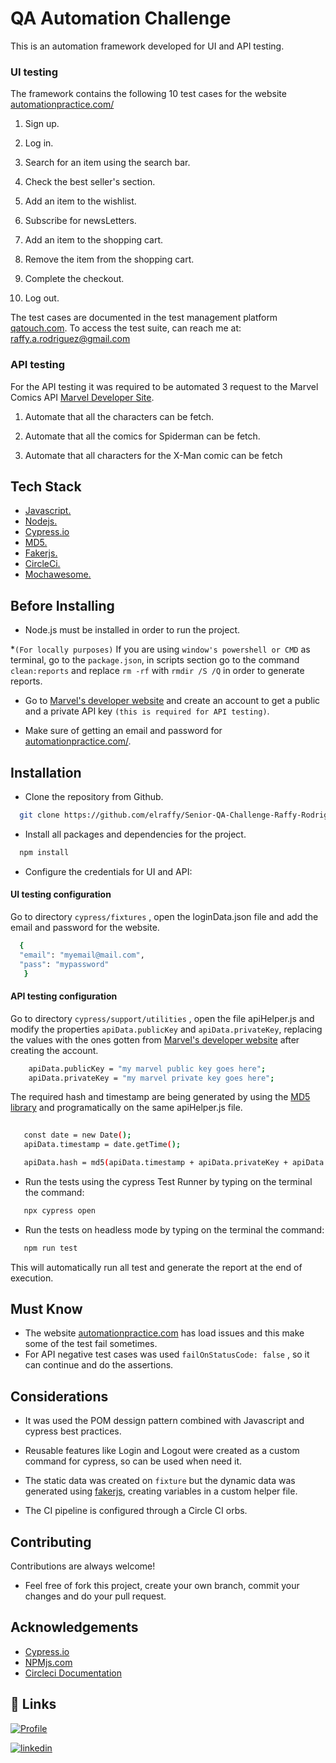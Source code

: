 
# QA Automation Challenge

This is an automation framework developed for UI and API testing.


### UI testing

The framework contains the following 10 test cases for the website [automationpractice.com/](http://automationpractice.com/index.php) 

1. Sign up.

2. Log in.

3. Search for an item using the search bar.

4. Check the best seller's section.

5. Add an item to the wishlist.

6. Subscribe for newsLetters.

7. Add an item to the shopping cart.

8. Remove the item from the shopping cart.

9. Complete the checkout.

10. Log out.
        


The test cases are documented in the test management platform [qatouch.com](https://www.qatouch.com/). To access the test suite, can reach me at:
raffy.a.rodriguez@gmail.com

### API testing 

For the API testing it was required to be automated 3 request to the Marvel Comics API [Marvel Developer Site](https://developer.marvel.com).


1. Automate that all the characters can be fetch.

2. Automate that all the comics for Spiderman can be fetch.

3. Automate that all characters for the X-Man comic can be fetch



## Tech Stack

* [Javascript.](https://developer.mozilla.org/en-US/docs/Learn/Getting_started_with_the_web/JavaScript_basics)
* [Nodejs.](https://nodejs.org/en/about/)
* [Cypress.io](https://docs.cypress.io/guides/overview/why-cypress)
* [MD5.](https://www.npmjs.com/package/md5)
* [Fakerjs.](http://marak.github.io/faker.js/)
* [CircleCi.](https://circleci.com/developer/orbs/orb/cypress-io/cypress#quick-start)
* [Mochawesome.](https://www.npmjs.com/package/mochawesome)


## Before Installing

* Node.js must be installed in order to run the project.

*`(For locally purposes)`  If you are using `window's powershell or CMD` as terminal, go to the  `package.json`, in scripts section go to the command `clean:reports` and replace `rm -rf` with `rmdir /S /Q` in order to generate reports.

* Go to [Marvel's developer website](https://developer.marvel.com) and create an account to get a public and a private API key `(this is required for API testing)`.

* Make sure of getting an email and password for [automationpractice.com/](http://automationpractice.com/index.php).



## Installation

* Clone the repository from Github.

```bash
  git clone https://github.com/elraffy/Senior-QA-Challenge-Raffy-Rodriguez.git  
```

* Install all packages and dependencies for the project.

```bash
  npm install  
```


* Configure the credentials for UI and API:


#### UI testing configuration  
Go to directory `cypress/fixtures` , open the loginData.json file and add the email and password for the website.


```bash
  {
  "email": "myemail@mail.com",
  "pass": "mypassword"
   }
```

#### API testing configuration 


Go to directory `cypress/support/utilities` , open the file apiHelper.js and modify the properties `apiData.publicKey` and `apiData.privateKey`, 
replacing the values with the ones gotten from [Marvel's developer website](https://developer.marvel.com) after creating the account. 


```bash
    apiData.publicKey = "my marvel public key goes here";
    apiData.privateKey = "my marvel private key goes here";
``` 


The required hash and timestamp are being generated by using the [MD5 library](https://www.npmjs.com/package/md5) and programatically on the same apiHelper.js file.


```bash
   
   const date = new Date();
   apiData.timestamp = date.getTime();   

   apiData.hash = md5(apiData.timestamp + apiData.privateKey + apiData.publicKey);
```

* Run the tests using the cypress Test Runner by typing on the terminal the command:


```bash   
   npx cypress open
```


* Run the tests on headless mode by typing on the terminal the command:


```bash   
   npm run test
```

This will automatically run all test and generate the report at the end of execution.


## Must Know

* The website [automationpractice.com](http://automationpractice.com/index.php) has load issues and this make some of the test fail sometimes.
* For API negative test cases was used `failOnStatusCode: false` , so it can continue and do the assertions.


## Considerations

* It was used the POM dessign pattern combined with Javascript and cypress best practices.

* Reusable features like Login and Logout were created as a custom command for cypress, so can be used when need it.

* The static data was created on `fixture` but the dynamic data was generated using [fakerjs](https://www.npmjs.com/package/faker), creating variables in a custom helper file.

* The CI pipeline is configured through a Circle CI orbs.
## Contributing

Contributions are always welcome!

* Feel free of fork this project, create your own branch, commit your changes and do your pull request.


## Acknowledgements

 - [Cypress.io](https://docs.cypress.io/guides/overview/why-cypress)
 - [NPMjs.com](https://www.npmjs.com/)
 - [Circleci Documentation](https://circleci.com/developer/orbs/orb/cypress-io/cypress#usage-start-server)


## 🔗 Links
[![Profile](https://img.shields.io/badge/my_portfolio-000?style=for-the-badge&logo=ko-fi&logoColor=white)](https://github.com/elraffy)

[![linkedin](https://img.shields.io/badge/linkedin-0A66C2?style=for-the-badge&logo=linkedin&logoColor=white)](https://www.linkedin.com/in/raffy-a-rodriguez-400552110/)


